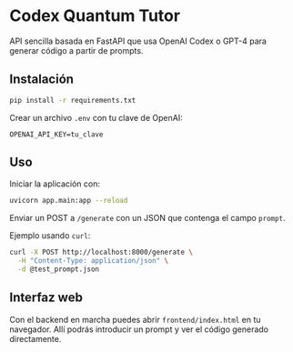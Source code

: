# Codex Quantum Tutor

API sencilla basada en FastAPI que usa OpenAI Codex o GPT-4 para generar código a partir de prompts.

## Instalación

```bash
pip install -r requirements.txt
```

Crear un archivo `.env` con tu clave de OpenAI:

```
OPENAI_API_KEY=tu_clave
```

## Uso

Iniciar la aplicación con:

```bash
uvicorn app.main:app --reload
```

Enviar un POST a `/generate` con un JSON que contenga el campo `prompt`.

Ejemplo usando `curl`:

```bash
curl -X POST http://localhost:8000/generate \
  -H "Content-Type: application/json" \
  -d @test_prompt.json
```

## Interfaz web

Con el backend en marcha puedes abrir `frontend/index.html` en tu navegador.
Allí podrás introducir un prompt y ver el código generado directamente.
